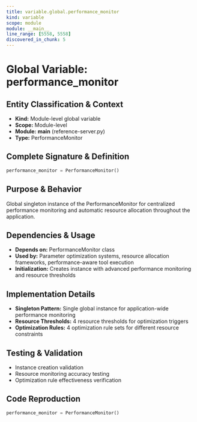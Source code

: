 ```yaml
---
title: variable.global.performance_monitor
kind: variable
scope: module
module: __main__
line_range: [5558, 5558]
discovered_in_chunk: 5
---
```


# Global Variable: performance_monitor

## Entity Classification & Context
- **Kind:** Module-level global variable
- **Scope:** Module-level
- **Module:** __main__ (reference-server.py)
- **Type:** PerformanceMonitor

## Complete Signature & Definition
```python
performance_monitor = PerformanceMonitor()
```

## Purpose & Behavior
Global singleton instance of the PerformanceMonitor for centralized performance monitoring and automatic resource allocation throughout the application.

## Dependencies & Usage
- **Depends on:** PerformanceMonitor class
- **Used by:** Parameter optimization systems, resource allocation frameworks, performance-aware tool execution
- **Initialization:** Creates instance with advanced performance monitoring and resource thresholds

## Implementation Details
- **Singleton Pattern:** Single global instance for application-wide performance monitoring
- **Resource Thresholds:** 4 resource thresholds for optimization triggers
- **Optimization Rules:** 4 optimization rule sets for different resource constraints

## Testing & Validation
- Instance creation validation
- Resource monitoring accuracy testing
- Optimization rule effectiveness verification

## Code Reproduction
```python
performance_monitor = PerformanceMonitor()
```
